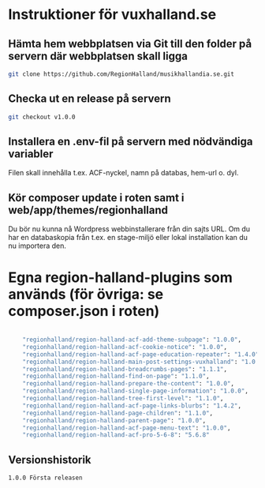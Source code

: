 # Instruktioner för vuxhalland.se


## Hämta hem webbplatsen via Git till den folder på servern där webbplatsen skall ligga

```sh
git clone https://github.com/RegionHalland/musikhallandia.se.git
```

## Checka ut en release på servern

```sh
git checkout v1.0.0
```

## Installera en .env-fil på servern med nödvändiga variabler
Filen skall innehålla t.ex. ACF-nyckel, namn på databas, hem-url o. dyl. 

## Kör composer update i roten samt i web/app/themes/regionhalland
Du bör nu kunna nå Wordpress webbinstallerare från din sajts URL. Om du har en databaskopia från t.ex. en stage-miljö eller lokal installation kan du nu importera den. 


# Egna region-halland-plugins som används (för övriga: se composer.json i roten)

```sh
    
    "regionhalland/region-halland-acf-add-theme-subpage": "1.0.0",
    "regionhalland/region-halland-acf-cookie-notice": "1.0.0",
    "regionhalland/region-halland-acf-page-education-repeater": "1.4.0",
    "regionhalland/region-halland-main-post-settings-vuxhalland": "1.0.1",
    "regionhalland/region-halland-breadcrumbs-pages": "1.1.1",
    "regionhalland/region-halland-find-on-page": "1.1.0",
    "regionhalland/region-halland-prepare-the-content": "1.0.0",
    "regionhalland/region-halland-single-page-information": "1.0.0",
    "regionhalland/region-halland-tree-first-level": "1.1.0",
    "regionhalland/region-halland-acf-page-links-blurbs": "1.4.2",
    "regionhalland/region-halland-page-children": "1.1.0",
    "regionhalland/region-halland-parent-page": "1.0.0",
    "regionhalland/region-halland-acf-page-menu-text": "1.0.0",
    "regionhalland/region-halland-acf-pro-5-6-8": "5.6.8"
  ```
    
## Versionshistorik
    
    1.0.0 Första releasen
